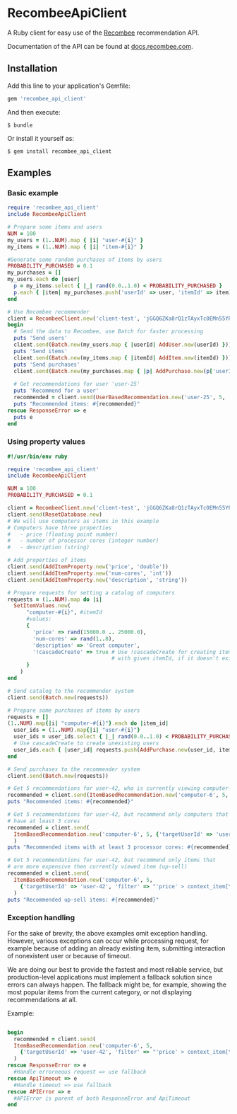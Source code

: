 # RecombeeApiClient

A Ruby client for easy use of the [Recombee](https://www.recombee.com/) recommendation API.

Documentation of the API can be found at [docs.recombee.com](https://docs.recombee.com/).

## Installation

Add this line to your application's Gemfile:

```ruby
gem 'recombee_api_client'
```

And then execute:

    $ bundle

Or install it yourself as:

    $ gem install recombee_api_client

## Examples

### Basic example
```ruby
require 'recombee_api_client'
include RecombeeApiClient

# Prepare some items and users 
NUM = 100
my_users = (1..NUM).map { |i| "user-#{i}" }
my_items = (1..NUM).map { |i| "item-#{i}" }

#Generate some random purchases of items by users
PROBABILITY_PURCHASED = 0.1
my_purchases = []
my_users.each do |user|
  p = my_items.select { |_| rand(0.0..1.0) < PROBABILITY_PURCHASED }
  p.each { |item| my_purchases.push('userId' => user, 'itemId' => item) }
end

# Use Recombee recommender
client = RecombeeClient.new('client-test', 'jGGQ6ZKa8rQ1zTAyxTc0EMn55YPF7FJLUtaMLhbsGxmvwxgTwXYqmUk5xVZFw98L')
begin
  # Send the data to Recombee, use Batch for faster processing
  puts 'Send users'
  client.send(Batch.new(my_users.map { |userId| AddUser.new(userId) }))
  puts 'Send items'
  client.send(Batch.new(my_items.map { |itemId| AddItem.new(itemId) }))
  puts 'Send purchases'
  client.send(Batch.new(my_purchases.map { |p| AddPurchase.new(p['userId'], p['itemId'], 0) }))
  
  # Get recommendations for user 'user-25'
  puts 'Recommend for a user'
  recommended = client.send(UserBasedRecommendation.new('user-25', 5, 'rotationRate' => 0))
  puts "Recommended items: #{recommended}"
rescue ResponseError => e
  puts e
end
```

### Using property values
```ruby
#!/usr/bin/env ruby

require 'recombee_api_client'
include RecombeeApiClient

NUM = 100
PROBABILITY_PURCHASED = 0.1

client = RecombeeClient.new('client-test', 'jGGQ6ZKa8rQ1zTAyxTc0EMn55YPF7FJLUtaMLhbsGxmvwxgTwXYqmUk5xVZFw98L')
client.send(ResetDatabase.new)
# We will use computers as items in this example
# Computers have three properties 
#   - price (floating point number)
#   - number of processor cores (integer number)
#   - description (string)

# Add properties of items
client.send(AddItemProperty.new('price', 'double'))
client.send(AddItemProperty.new('num-cores', 'int'))
client.send(AddItemProperty.new('description', 'string'))

# Prepare requests for setting a catalog of computers
requests = (1..NUM).map do |i|
  SetItemValues.new(
      "computer-#{i}", #itemId
      #values:
      { 
        'price' => rand(15000.0 .. 25000.0),
        'num-cores' => rand(1..8),
        'description' => 'Great computer',
        '!cascadeCreate' => true # Use !cascadeCreate for creating item
                                 # with given itemId, if it doesn't exist
      }
    )
end

# Send catalog to the recommender system
client.send(Batch.new(requests))

# Prepare some purchases of items by users
requests = []
(1..NUM).map{|i| "computer-#{i}"}.each do |item_id|
  user_ids = (1..NUM).map{|i| "user-#{i}"}
  user_ids = user_ids.select { |_| rand(0.0..1.0) < PROBABILITY_PURCHASED }
  # Use cascadeCreate to create unexisting users
  user_ids.each { |user_id| requests.push(AddPurchase.new(user_id, item_id, 0, 'cascadeCreate' => true)) }
end

# Send purchases to the recommender system
client.send(Batch.new(requests))

# Get 5 recommendations for user-42, who is currently viewing computer-6
recommended = client.send(ItemBasedRecommendation.new('computer-6', 5, 'targetUserId' => 'user-42') )
puts "Recommended items: #{recommended}"

# Get 5 recommendations for user-42, but recommend only computers that
# have at least 3 cores
recommended = client.send(
  ItemBasedRecommendation.new('computer-6', 5, {'targetUserId' => 'user-42', 'filter' => "'num-cores'>=3"})
  )
puts "Recommended items with at least 3 processor cores: #{recommended}"

# Get 5 recommendations for user-42, but recommend only items that
# are more expensive then currently viewed item (up-sell)
recommended = client.send(
  ItemBasedRecommendation.new('computer-6', 5,
    {'targetUserId' => 'user-42', 'filter' => "'price' > context_item[\"price\"]"})
  )
puts "Recommended up-sell items: #{recommended}"
```

### Exception handling

For the sake of brevity, the above examples omit exception handling. However, various exceptions can occur while processing request, for example because of adding an already existing item, submitting interaction of nonexistent user or because of timeout.

We are doing our best to provide the fastest and most reliable service, but production-level applications must implement a fallback solution since errors can always happen. The fallback might be, for example, showing the most popular items from the current category, or not displaying recommendations at all.

Example:
```ruby

begin
  recommended = client.send(
  ItemBasedRecommendation.new('computer-6', 5,
    {'targetUserId' => 'user-42', 'filter' => "'price' > context_item[\"price\"]"})
  )
rescue ResponseError => e
  #Handle errorneous request => use fallback
rescue ApiTimeout => e
  #Handle timeout => use fallback
rescue APIError => e
  #APIError is parent of both ResponseError and ApiTimeout
end
```